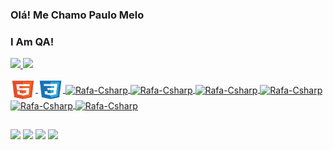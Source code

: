 ### Olá! Me Chamo Paulo Melo
### I Am  QA!

<div>
  <a href="https://github.com/fabricio95">
  <img  height="160em"  src="https://github-readme-stats.vercel.app/api?username=fabricio95&show_icons=true&theme=dark&include_all_commits=true&count_private=true"/>
  <img  height="160em"  src="https://github-readme-stats.vercel.app/api/top-langs/?username=fabricio95&layout=compact&langs_count=7&theme=dark"/>
</div>


  <div style="display: inline_block"><br>
  <img align="center" alt="Rafa-HTML" height="30" width="40" src="https://raw.githubusercontent.com/devicons/devicon/master/icons/html5/html5-original.svg">
  <img align="center" alt="Rafa-CSS" height="30" width="40" src="https://raw.githubusercontent.com/devicons/devicon/master/icons/css3/css3-original.svg">
  <img align="center" alt="Rafa-Csharp" height="30" width="40" <img src="https://cdn.jsdelivr.net/gh/devicons/devicon/icons/javascript/javascript-original.svg" />
  <img align="center" alt="Rafa-Csharp" height="30" width="40" <img src="https://cdn.jsdelivr.net/gh/devicons/devicon/icons/typescript/typescript-original.svg" />
  <img align="center" alt="Rafa-Csharp" height="30" width="40" <img src="https://cdn.jsdelivr.net/gh/devicons/devicon/icons/react/react-original.svg" />
  <img align="center" alt="Rafa-Csharp" height="30" width="45" <img src="https://cdn.jsdelivr.net/gh/devicons/devicon/icons/java/java-original-wordmark.svg" />
  <img align="center" alt="Rafa-Csharp" height="30" width="40" <img src="https://cdn.jsdelivr.net/gh/devicons/devicon/icons/csharp/csharp-original.svg" />
  <img align="center" alt="Rafa-Csharp" height="30" width="40" <img src="https://cdn.jsdelivr.net/gh/devicons/devicon/icons/microsoftsqlserver/microsoftsqlserver-plain-wordmark.svg" />
     
          
          
          
    
                 
</div>
  
  ##
  
  <div> 
  <a href="https://instagram.com/paulomelo95" target="_blank"><img src="https://img.shields.io/badge/-Instagram-%23E4405F?style=for-the-badge&logo=instagram&logoColor=white" target="_blank"></a>
 <a href="https://discord.com/channels/377281635776724994/377281637421154316" target="_blank"><img src="https://img.shields.io/badge/Discord-7289DA?style=for-the-badge&logo=discord&logoColor=white" target="_blank"></a> 
  <a href = "mailto:paulofsm95@gmail.com"><img src="https://img.shields.io/badge/-Gmail-%23333?style=for-the-badge&logo=gmail&logoColor=white" target="_blank"></a>
  <a href="https://www.linkedin.com/in/paulo-melo-160213/" target="_blank"><img src="https://img.shields.io/badge/-LinkedIn-%230077B5?style=for-the-badge&logo=linkedin&logoColor=white" target="_blank"></a> 
 
</div>
